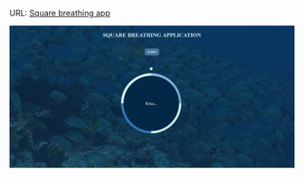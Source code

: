 URL:  <a href="https://aneta-laurent.yj.fr/fish.html" class="text-center" target="_blank"
                >Square breathing app</a>

<img src="/img/Screenshot.png" alt="citybike"> 

